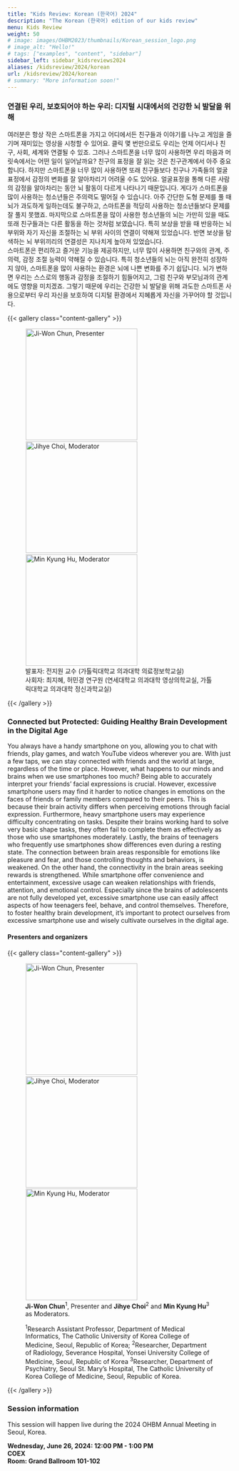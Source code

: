 ```yaml
---
title: "Kids Review: Korean (한국어) 2024"
description: "The Korean (한국어) edition of our kids review"
menu: Kids Review
weight: 50
# image: images/OHBM2023/thumbnails/Korean_session_logo.png
# image_alt: "Hello!"
# tags: ["examples", "content", "sidebar"]
sidebar_left: sidebar_kidsreviews2024
aliases: /kidsreview/2024/korean
url: /kidsreview/2024/korean
# summary: "More information soon!"
---
```


### 연결된 우리, 보호되어야 하는 우리: 디지털 시대에서의 건강한 뇌 발달을 위해

여러분은 항상 작은 스마트폰을 가지고 어디에서든 친구들과 이야기를 나누고 게임을 즐기며 재미있는 영상을 시청할 수 있어요. 클릭 몇 번만으로도 우리는 언제 어디서나 친구, 사회, 세계와 연결될 수 있죠. 그러나 스마트폰을 너무 많이 사용하면 우리 마음과 머릿속에서는 어떤 일이 일어날까요?
친구의 표정을 잘 읽는 것은 친구관계에서 아주 중요합니다. 하지만 스마트폰을 너무 많이 사용하면 또래 친구들보다 친구나 가족들의 얼굴표정에서 감정의 변화를 잘 알아차리기 어려울 수도 있어요. 얼굴표정을 통해 다른 사람의 감정을 알아차리는 동안 뇌 활동이 다르게 나타나기 때문입니다.
게다가 스마트폰을 많이 사용하는 청소년들은 주의력도 떨어질 수 있습니다. 아주 간단한 도형 문제를 풀 때 뇌가 과도하게 일하는데도 불구하고, 스마트폰을 적당히 사용하는 청소년들보다 문제를 잘 풀지 못했죠. 
마지막으로 스마트폰을 많이 사용한 청소년들의 뇌는 가만히 있을 때도 또래 친구들과는 다른 활동을 하는 것처럼 보였습니다. 특히 보상을 받을 때 반응하는 뇌 부위와 자기 자신을 조절하는 뇌 부위 사이의 연결이 약해져 있었습니다. 반면 보상을 탐색하는 뇌 부위끼리의 연결성은 지나치게 높아져 있었습니다.  
스마트폰은 편리하고 즐거운 기능을 제공하지만, 너무 많이 사용하면 친구와의 관계, 주의력, 감정 조절 능력이 약해질 수 있습니다. 특히 청소년들의 뇌는 아직 완전히 성장하지 않아, 스마트폰을 많이 사용하는 환경은 뇌에 나쁜 변화를 주기 쉽답니다. 뇌가 변하면 우리는 스스로의 행동과 감정을 조절하기 힘들어지고, 그럼 친구와 부모님과의 관계에도 영향을 미치겠죠. 그렇기 때문에 우리는 건강한 뇌 발달을 위해 과도한 스마트폰 사용으로부터 우리 자신을 보호하여 디지털 환경에서 지혜롭게 자신을 가꾸어야 할 것입니다.  

{{< gallery class="content-gallery" >}}
    <figure> 
            <img style="margin: 0.1em 0.1em 0.1em 0.1em" src="/images/OHBM2024/bmt_2024/korean/Ji-Won_Chun.png" alt="Ji-Won Chun, Presenter" width="250">
            <img style="margin: 0.1em 0.1em 0.1em 0.1em" src="/images/OHBM2024/bmt_2024/korean/Jihye_Choi.jpg" alt="Jihye Choi, Moderator" width="250">
            <img style="margin: 0.1em 0.1em 0.1em 0.1em" src="/images/OHBM2024/bmt_2024/korean/Min_Kyung_Hu.png" alt="Min Kyung Hu, Moderator" width="250">
        <figcaption>
            발표자: 전지원 교수 (가톨릭대학교 의과대학 의료정보학교실)
        </figcaption> <figcaption>
            사회자: 최지혜, 허민경 연구원 (연세대학교 의과대학 영상의학교실, 가톨릭대학교 의과대학 정신과학교실)
        </figcaption>
    </figure>
{{< /gallery >}}

### Connected but Protected: Guiding Healthy Brain Development in the Digital Age

You always have a handy smartphone on you, allowing you to chat with friends, play games, and watch YouTube videos wherever you are. With just a few taps, we can stay connected with friends and the world at large, regardless of the time or place. However, what happens to our minds and brains when we use smartphones too much?
Being able to accurately interpret your friends’ facial expressions is crucial. However, excessive smartphone users may find it harder to notice changes in emotions on the faces of friends or family members compared to their peers. This is because their brain activity differs when perceiving emotions through facial expression.
Furthermore, heavy smartphone users may experience difficulty concentrating on tasks. Despite their brains working hard to solve very basic shape tasks, they often fail to complete them as effectively as those who use smartphones moderately.
Lastly, the brains of teenagers who frequently use smartphones show differences even during a resting state. The connection between brain areas responsible for emotions like pleasure and fear, and those controlling thoughts and behaviors, is weakened. On the other hand, the connectivity in the brain areas seeking rewards is strengthened.
While smartphone offer convenience and entertainment, excessive usage can weaken relationships with friends, attention, and emotional control. Especially since the brains of adolescents are not fully developed yet, excessive smartphone use can easily affect aspects of how teenagers feel, behave, and control themselves. Therefore, to foster healthy brain development, it’s important to protect ourselves from excessive smartphone use and wisely cultivate ourselves in the digital age.

#### Presenters and organizers

{{< gallery class="content-gallery" >}}
    <figure> 
            <img style="margin: 0.1em 0.1em 0.1em 0.1em" src="/images/OHBM2024/bmt_2024/korean/Ji-Won_Chun.png" alt="Ji-Won Chun, Presenter" width="250">
            <img style="margin: 0.1em 0.1em 0.1em 0.1em" src="/images/OHBM2024/bmt_2024/korean/Jihye_Choi.jpg" alt="Jihye Choi, Moderator" width="250">
            <img style="margin: 0.1em 0.1em 0.1em 0.1em" src="/images/OHBM2024/bmt_2024/korean/Min_Kyung_Hu.png" alt="Min Kyung Hu, Moderator" width="250">
        <figcaption>
            <b>Ji-Won Chun</b><sup>1</sup>, Presenter and <b>Jihye Choi</b><sup>2</sup> and <b>Min Kyung Hu</b><sup>3</sup> as Moderators.
            <span style="font-size: 14px">
                <p><sup>1</sup>Research Assistant Professor, Department of Medical Informatics, The Catholic University of Korea College of Medicine, Seoul, Republic of Korea; <sup>2</sup>Researcher, Department of Radiology, Severance Hospital, Yonsei University College of Medicine, Seoul, Republic of Korea <sup>3</sup>Researcher, Department of Psychiatry, Seoul St. Mary’s Hospital, The Catholic University of Korea College of Medicine, Seoul, Republic of Korea.</p>
            </span>
        </figcaption>
    </figure>
{{< /gallery >}}

### Session information

This session will happen live during the 2024 OHBM Annual Meeting in Seoul, Korea.

**Wednesday, June 26, 2024: 12:00 PM - 1:00 PM**  
**COEX**  
**Room: Grand Ballroom 101-102**
